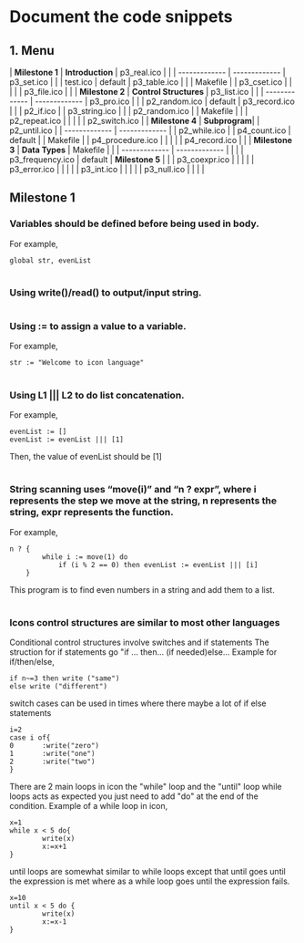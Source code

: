 # Document the code snippets

## 1. Menu

| **Milestone 1**   | **Introduction**       | p3_real.ico      |               |
| -------------     | -------------          | p3_set.ico       |               |
| test.ico          | default                | p3_table.ico     |               |
| Makefile          |                        | p3_cset.ico      |               |
|                   |                        | p3_file.ico      |               |
| **Milestone 2**   | **Control Structures** | p3_list.ico      |               |
| -------------     | -------------          | p3_pro.ico       |               |
| p2_random.ico     | default                | p3_record.ico    |               |
| p2_if.ico         |                        | p3_string.ico    |               |
| p2_random.ico     |                        | Makefile         |               |
| p2_repeat.ico     |                        |                  |               |
| p2_switch.ico     |                        | **Milestone 4**  | **Subprogram**|
| p2_until.ico      |                        | -------------    | ------------- |
| p2_while.ico      |                        | p4_count.ico     | default       |
| Makefile          |                        | p4_procedure.ico |               |
|                   |                        | p4_record.ico    |               |
| **Milestone 3**   | **Data Types**         | Makefile         |               |
| -------------     | -------------          |                  |               |
| p3_frequency.ico  | default                | **Milestone 5**  |               |
| p3_coexpr.ico     |                        |                  |               |
| p3_error.ico      |                        |                  |               |
| p3_int.ico        |                        |                  |               |
| p3_null.ico       |                        |                  |               |





## Milestone 1

### Variables should be defined before being used in body.
For example,
```
global str, evenList
```
#
### Using write()/read() to output/input string.
#
### Using := to assign a value to a variable.
For example,
```
str := "Welcome to icon language"
```
#
### Using L1 ||| L2 to do list concatenation.
For example,
```
evenList := []
evenList := evenList ||| [1]
```
Then, the value of evenList should be [1]
#
### String scanning uses “move(i)” and “n ? expr”, where i represents the step we move at the string, n represents the string, expr represents the function.
For example,
```
n ? {
        while i := move(1) do
            if (i % 2 == 0) then evenList := evenList ||| [i]
    } 
```
This program is to find even numbers in a string and add them to a list.
#
### Icons control structures are similar to most other languages
Conditional control structures involve switches and if statements
The struction for if statements go "if ... then... (if needed)else...
Example for if/then/else,
```
if n~=3 then write ("same") 
else write ("different")
```
switch cases can be used in times where there maybe a lot of if else statements
```
i=2
case i of{
0       :write("zero")
1       :write("one")
2       :write("two")
}
```
There are 2 main loops in icon the "while" loop and the "until" loop
while loops acts as expected you just need to add "do" at the end of the condition.
Example of a while loop in icon,
```
x=1
while x < 5 do{
        write(x)
        x:=x+1
}
```
until loops are somewhat similar to while loops except that until goes until the expression is met where as a while loop goes until the expression fails.
```
x=10
until x < 5 do {
        write(x)
        x:=x-1
}
```
#
